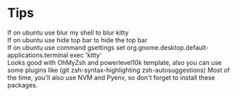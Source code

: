 # Tips
If on ubuntu use blur my shell to blur kitty  
If on ubuntu use hide top bar to hide the top bar  
If on ubuntu use command gsettings set org.gnome.desktop.default-applications.terminal exec 'kitty'  
Looks good with OhMyZsh and powerlevel10k template, also you can use some plugins like (git zsh-syntax-highlighting zsh-autosuggestions)
Most of the time, you'll also use NVM and Pyenv, so don't forget to install these packages.
